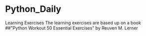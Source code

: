 # Python_Daily
Learning Exercises
The learning exercises are based up on a book ##"Python Workout 50 Essential Exercises" by Reuven M. Lerner

